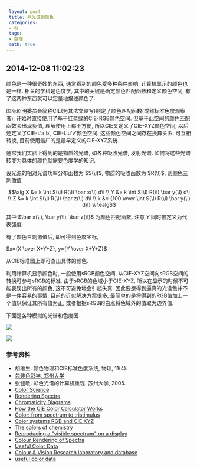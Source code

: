```yaml
---
 layout: post
 title: 从光谱到颜色
 categories:
 - 科
 tags:
 - 数理
 math: true
---
```


## 2014-12-08 11:02:23

颜色是一种很奇妙的东西, 通常看到的颜色受多种条件影响, 计算机显示的颜色也是一样. 相关的学科是色度学,
其中的关键是确定颜色匹配函数和定义颜色空间, 有了这两种东西就可以定量地描述颜色了.

国际照明委员会简称CIE(为其法文缩写)制定了颜色匹配函数(或称标准色度观察者), 开始时直接使用了基于红蓝绿的CIE-RGB颜色空间.
但基于此空间的颜色匹配函数会出现负值, 理解使用上都不方便, 所以CIE又定义了CIE-XYZ颜色空间, 以后还定义了CIE-L'a'b', 
CIE-L'u'v'颜色空间. 这些颜色空间之间存在换算关系, 可互相转换, 目前使用最广的是最早定义的CIE-XYZ系统.

通常我们实验上得到的是物质的光谱, 如各种吸收光谱, 发射光谱. 如何将这些光谱转变为具体的颜色就需要色度学的知识.

设光源的相对光谱功率分布函数为 $S(\l)$, 物质的吸收函数为 $R(\l)$, 则颜色三刺激值

$$\alg
X &= k \int S(\l) R(\l) \bar x(\l) d\l \\
Y &= k \int S(\l) R(\l) \bar y(\l) d\l \\
Z &= k \int S(\l) R(\l) \bar z(\l) d\l \\
k &= {100 \over \int S(\l) R(\l) \bar y(\l) d\l} \\
\ealg$$

其中 $\bar x(\l), \bar y(\l), \bar z(\l)$ 为颜色匹配函数. 注意 $Y$ 同时被定义为代表强度.

有了颜色三刺激值后, 即可得到色度坐标,

$x={X \over X+Y+Z}, y={Y \over X+Y+Z}$

从CIE标准图上即可查出具体的颜色.

利用计算机显示颜色时, 一般使用sRGB颜色空间, 从CIE-XYZ空间向sRGB空间的转换可参考sRGB的标准.
由于sRGB的色域小于CIE-XYZ, 所以在显示的时候不可能表现出所有的颜色, 这不可避免地会引起失真.
因此要想得到逼真的光谱色并不是一件容易的事情.
目前的近似解决方案很多, 最简单的是将得到的RGB值加上一个值以保证其所有值为正, 或者根据sRGB的白点将色域外的值取为边界值.

下面是各种模拟的光谱和色度图

![](https://jerkwin.github.io/pic/CIE_光谱.png)

![](https://jerkwin.github.io/pic/CIE_色度.png)

### 参考资料

- 胡维生. 颜色物理和CIE标准色度系统, 物理, 11(4).
- [包装色彩学, 郑州大学](http://www.cgan.net/book/books/print/packcolor/link/content.htm)
- 张健敏. 彩色光谱的计算机重现. 苏州大学, 2005.
- [Color Science](http://www.midnightkite.com/color.html)
- [Rendering Spectra](http://mintaka.sdsu.edu/GF/explain/optics/rendering.html)
- [Chromaticity Diagrams](http://www.efg2.com/Lab/Graphics/Colors/Chromaticity.htm)
- [How the CIE Color Calculator Works](http://www.brucelindbloom.com/index.html?ColorCalcHelp.html)
- [Color: from spectrum to tristimulus](https://rip94550.wordpress.com/2009/10/26/color-from-spectrum-to-tristimulus/)
- [Color systems RGB and CIE XYZ](http://www.optique-ingenieur.org/en/courses/OPI_ang_M07_C02/co/Contenu_07.html)
- [The colors of chemistry](http://jiahao.github.io/julia-blog/2014/06/09/the-colors-of-chemistry.html)
- [Reproducing a "visible spectrum" on a display](http://www.techmind.org/colour/spectra.html)
- [Colour Rendering of Spectra](https://www.fourmilab.ch/documents/specrend/)
- [Useful Color Data](http://www.rit.edu/cos/colorscience/rc_useful_data.php)
- [Colour & Vision Research laboratory and database](http://cvrl.ioo.ucl.ac.uk/)
- [useful color data](http://www.cis.rit.edu/research/mcsl2/online/cie.php)


